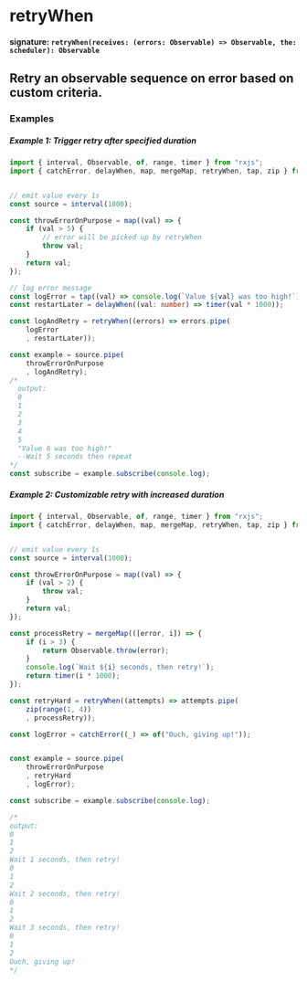 # retryWhen

#### signature: `retryWhen(receives: (errors: Observable) => Observable, the: scheduler): Observable`

## Retry an observable sequence on error based on custom criteria.

### Examples

##### Example 1: Trigger retry after specified duration

```ts
import { interval, Observable, of, range, timer } from "rxjs";
import { catchError, delayWhen, map, mergeMap, retryWhen, tap, zip } from "rxjs/operators";


// emit value every 1s
const source = interval(1000);

const throwErrorOnPurpose = map((val) => {
    if (val > 5) {
        // error will be picked up by retryWhen
        throw val;
    }
    return val;
});

// log error message
const logError = tap((val) => console.log(`Value ${val} was too high!`));
const restartLater = delayWhen((val: number) => timer(val * 1000));

const logAndRetry = retryWhen((errors) => errors.pipe(
    logError
    , restartLater));

const example = source.pipe(
    throwErrorOnPurpose
    , logAndRetry);
/*
  output:
  0
  1
  2
  3
  4
  5
  "Value 6 was too high!"
  --Wait 5 seconds then repeat
*/
const subscribe = example.subscribe(console.log);
```

##### Example 2: Customizable retry with increased duration

```ts
import { interval, Observable, of, range, timer } from "rxjs";
import { catchError, delayWhen, map, mergeMap, retryWhen, tap, zip } from "rxjs/operators";


// emit value every 1s
const source = interval(1000);

const throwErrorOnPurpose = map((val) => {
    if (val > 2) {
        throw val;
    }
    return val;
});

const processRetry = mergeMap(([error, i]) => {
    if (i > 3) {
        return Observable.throw(error);
    }
    console.log(`Wait ${i} seconds, then retry!`);
    return timer(i * 1000);
});

const retryHard = retryWhen((attempts) => attempts.pipe(
    zip(range(1, 4))
    , processRetry));

const logError = catchError((_) => of("Ouch, giving up!"));


const example = source.pipe(
    throwErrorOnPurpose
    , retryHard
    , logError);

const subscribe = example.subscribe(console.log);

/*
output:
0
1
2
Wait 1 seconds, then retry!
0
1
2
Wait 2 seconds, then retry!
0
1
2
Wait 3 seconds, then retry!
0
1
2
Ouch, giving up!
*/
```